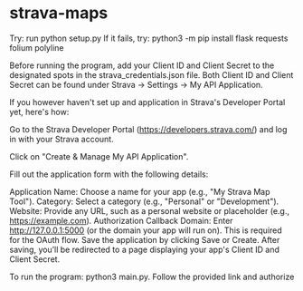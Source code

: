 # strava-maps
Try: run python setup.py
If it fails, try: python3 -m pip install flask requests folium polyline

Before running the program, add your Client ID and Client Secret to the designated spots in the strava_credentials.json file. Both Client ID and Client Secret can be found under Strava -> Settings -> My API Application.

If you however haven't set up and application in Strava's Developer Portal yet, here's how:

Go to the Strava Developer Portal (https://developers.strava.com/) and log in with your Strava account.

Click on "Create & Manage My API Application".

Fill out the application form with the following details:

Application Name: Choose a name for your app (e.g., "My Strava Map Tool").
Category: Select a category (e.g., "Personal" or "Development").
Website: Provide any URL, such as a personal website or placeholder (e.g., https://example.com).
Authorization Callback Domain: Enter http://127.0.0.1:5000 (or the domain your app will run on). This is required for the OAuth flow.
Save the application by clicking Save or Create. After saving, you’ll be redirected to a page displaying your app's Client ID and Client Secret.

To run the program: python3 main.py. Follow the provided link and authorize